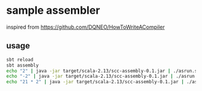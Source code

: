 # sample assembler

inspired from https://github.com/DQNEO/HowToWriteACompiler

## usage

```bash
sbt reload
sbt assembly
echo "2" | java -jar target/scala-2.13/scc-assembly-0.1.jar | ./asrun.sh  #2
echo "-2" | java -jar target/scala-2.13/scc-assembly-0.1.jar | ./asrun.sh  #254
echo "21 * 2" | java -jar target/scala-2.13/scc-assembly-0.1.jar | ./asrun.sh  #42
```
